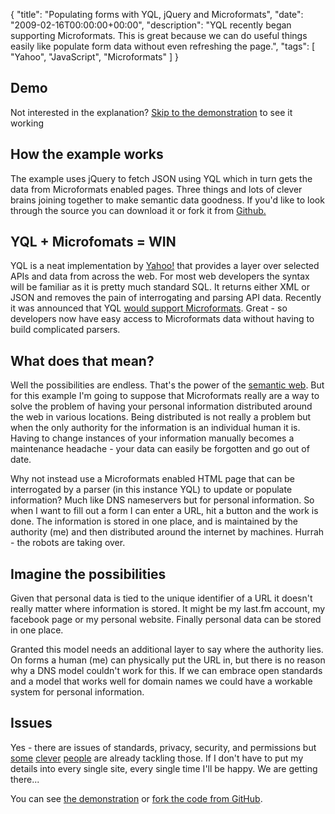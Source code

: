{
  "title": "Populating forms with YQL, jQuery and Microformats",
  "date": "2009-02-16T00:00:00+00:00",
  "description": "YQL recently began supporting Microformats. This is great because we can do useful things easily like populate form data without even refreshing the page.",
  "tags": [
    "Yahoo",
    "JavaScript",
    "Microformats"
  ]
}

## Demo

Not interested in the explanation? [Skip to the demonstration][1] to see it working

## How the example works

The example uses jQuery to fetch JSON using YQL which in turn gets the data from Microformats enabled pages. Three things and lots of clever brains joining together to make semantic data goodness. If you'd like to look through the source you can download it or fork it from [Github.][2]

## YQL + Microfomats = WIN

YQL is a neat implementation by [Yahoo!][3] that provides a layer over selected APIs and data from across the web. For most web developers the syntax will be familiar as it is pretty much standard SQL. It returns either XML or JSON and removes the pain of interrogating and parsing API data. Recently it was announced that YQL [would support Microformats][4]. Great - so developers now have easy access to Microformats data without having to build complicated parsers.

## What does that mean?

Well the possibilities are endless. That's the power of the [semantic web][5]. But for this example I'm going to suppose that Microformats really are a way to solve the problem of having your personal information distributed around the web in various locations. Being distributed is not really a problem but when the only authority for the information is an individual human it is. Having to change instances of your information manually becomes a maintenance headache - your data can easily be forgotten and go out of date.

Why not instead use a Microformats enabled HTML page that can be interrogated by a parser (in this instance YQL) to update or populate information? Much like DNS nameservers but for personal information. So when I want to fill out a form I can enter a URL, hit a button and the work is done. The information is stored in one place, and is maintained by the authority (me) and then distributed around the internet by machines. Hurrah - the robots are taking over.

## Imagine the possibilities

Given that personal data is tied to the unique identifier of a URL it doesn't really matter where information is stored. It might be my last.fm account, my facebook page or my personal website. Finally personal data can be stored in one place. 

Granted this model needs an additional layer to say where the authority lies. On forms a human (me) can physically put the URL in, but there is no reason why a DNS model couldn't work for this. If we can embrace open standards and a model that works well for domain names we could have a workable system for personal information.

## Issues

Yes - there are issues of standards, privacy, security, and permissions but [some][6] [clever][7] [people][8] are already tackling those. If I don't have to put my details into every single site, every single time I'll be happy. We are getting there...

You can see [the demonstration][1] or [fork the code from GitHub][2].

 [1]: https://shapeshed.com/examples/hcardme/
 [2]: http://github.com/shapeshed/hcardme/tree/master
 [3]: http://www.yahoo.com/
 [4]: http://developer.yahoo.net/blog/archives/2009/01/yql_with_microformats.html
 [5]: http://en.wikipedia.org/wiki/Semantic_Web
 [6]: http://microformats.org/
 [7]: http://openid.net/
 [8]: http://oauth.net/
